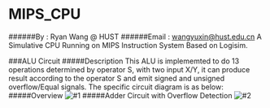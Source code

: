 # MIPS_CPU
######By : Ryan Wang @ HUST
######Email : wangyuxin@hust.edu.cn
A Simulative CPU Running on MIPS Instruction System Based on Logisim.

###ALU Circuit
#####Description
This ALU is implememted to do 13 operations determined by operator S, with two input X/Y, it can produce result according to the operator S and emit signed and unsigned overflow/Equal signals.
The specific circuit diagram is as below:
#####Overview
  ![#1](https://raw.githubusercontent.com/RyanWangGit/MIPS_CPU/master/Screenshots/ALU_1.png)
#####Adder Circuit with Overflow Detection
  ![#2](https://raw.githubusercontent.com/RyanWangGit/MIPS_CPU/master/Screenshots/ALU_2.png)

